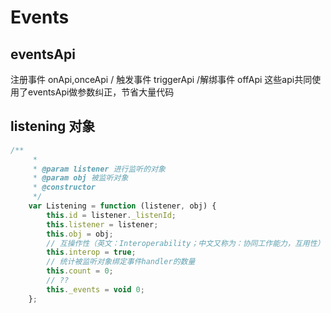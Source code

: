 # Events

## eventsApi
注册事件 onApi,onceApi / 触发事件 triggerApi /解绑事件 offApi 这些api共同使用了eventsApi做参数纠正，节省大量代码

## listening 对象
````js
/**
     *
     * @param listener 进行监听的对象
     * @param obj 被监听对象
     * @constructor
     */
    var Listening = function (listener, obj) {
        this.id = listener._listenId;
        this.listener = listener;
        this.obj = obj;
        // 互操作性（英文：Interoperability；中文又称为：协同工作能力，互用性）作为一种特性，它指的是不同的系统和组织机构之间相互合作，协同工作（即互操作）的能力。
        this.interop = true;
        // 统计被监听对象绑定事件handler的数量
        this.count = 0;
        // ??
        this._events = void 0;
    };
````